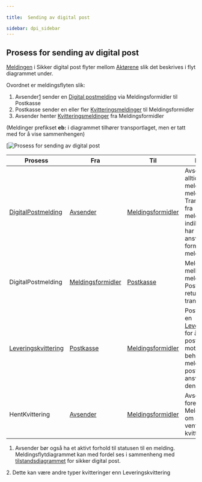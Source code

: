```yaml
---
 
title:  Sending av digital post  

sidebar: dpi_sidebar
---
```


## Prosess for sending av digital post

[Meldingen]({{site.baseurl}}/docs/resources/begrep/sikkerDigitalPost/meldinger/index) i Sikker digital post flyter mellom
[Aktørene]({{site.baseurl}}/docs/resources/begrep/sikkerDigitalPost/forretningslag/Aktorer) slik det beskrives i flyt diagrammet under.

Ovordnet er meldingsflyten slik:

1.  Avsender[1](#Link1) sender en [Digital
    postmelding](sdp_digitalpostmeldinger.html) via Meldingsformidler
    til Postkasse
2.  Postkasse sender en eller fler
    [Kvitteringsmeldinger]({{site.baseurl}}/docs/resources/begrep/sikkerDigitalPost/meldinger/KvitteringsMelding) til
    Meldingsformidler
3.  Avsender henter
    [Kvitteringsmeldinger]({{site.baseurl}}/docs/resources/begrep/sikkerDigitalPost/meldinger/KvitteringsMelding) fra
    Meldingsformidler

(Meldinger prefikset **eb:** i diagrammet tilhører transportlaget, men
er tatt med for å vise sammenhengen)

[![Prosess for sending av digital post]({{site.baseurl}}/docs/resources/begrep/sikkerDigitalPost/forretningslag/DigitalpostMelding.png)

| Prosess      | Fra    | Til     | Beskrivelse        |
| ---- | --- | --- | --- |
| [DigitalPostmelding]({{site.baseurl}}/docs/resources/begrep/sikkerDigitalPost/meldinger/DigitalPostMelding)   | [Avsender]({{site.baseurl}}/docs/resources/begrep/sikkerDigitalPost/forretningslag/Aktorer)          | [Meldingsformidler]({{site.baseurl}}/docs/resources/begrep/sikkerDigitalPost/forretningslag/Aktorer) | Avsender sender alltid sine meldinger til meldingsformidler. Transportkvittering fra meldingsformidler indikerer at denne har tatt over ansvaret for videre formidling av meldingen                       |
| DigitalPostmelding                                      | [Meldingsformidler]({{site.baseurl}}/docs/resources/begrep/sikkerDigitalPost/forretningslag/Aktorer) | [Postkasse]({{site.baseurl}}/docs/resources/begrep/sikkerDigitalPost/forretningslag/Aktorer)         | Meldingsformidler mellomlagrer meldingen inntil Postkassen har returnert en transportkvittering.                                                                                                          |
| [Leveringskvittering]({{site.baseurl}}/docs/resources/begrep/sikkerDigitalPost/meldinger/LeveringsKvittering) | [Postkasse]({{site.baseurl}}/docs/resources/begrep/sikkerDigitalPost/forretningslag/Aktorer)         | [Meldingsformidler]({{site.baseurl}}/docs/resources/begrep/sikkerDigitalPost/forretningslag/Aktorer) | Postkassen sender en [Leveringskvittering]({{site.baseurl}}/docs/resources/begrep/sikkerDigitalPost/meldinger/LeveringsKvittering) for å signalisere at postkassen har mottatt og behandlet meldingen, og postkassen tar ansvar for å levere denne til Mottaker |
| HentKvittering                                          | [Avsender]({{site.baseurl}}/docs/resources/begrep/sikkerDigitalPost/forretningslag/Aktorer)          | [Meldingsformidler]({{site.baseurl}}/docs/resources/begrep/sikkerDigitalPost/forretningslag/Aktorer) | Avsender sender forespørsel til Meldingsformidler om å få levert ventende kvitteringer[2](#link2)                                                                                                               |

<a name="Link1"></a>   
1. Avsender bør også ha et aktivt forhold til statusen til en melding.
    Meldingsflytdiagrammet kan med fordel ses i sammenheng med
    [tilstandsdiagrammet]({{site.baseurl}}/docs/resources/begrep/sikkerDigitalPost/forretningslag/avsender_tilstanddiagram) for sikker digital
    post.
  
<a name="Link2"></a> 
2.  Dette kan være andre typer kvitteringer enn Leveringskvittering
